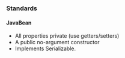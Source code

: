 ### Standards

#### JavaBean
* All properties private (use getters/setters)
* A public no-argument constructor
* Implements Serializable.
